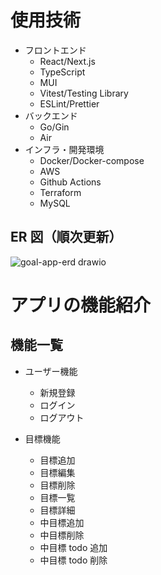 # 使用技術

- フロントエンド
  - React/Next.js
  - TypeScript
  - MUI
  - Vitest/Testing Library
  - ESLint/Prettier
- バックエンド
  - Go/Gin
  - Air
- インフラ・開発環境
  - Docker/Docker-compose
  - AWS
  - Github Actions
  - Terraform
  - MySQL

## ER 図（順次更新）

![goal-app-erd drawio](https://github.com/YusukeSakuraba/goal-app/assets/69101210/0273e96f-6d50-4e1e-bf8d-f3b93e33f315)

# アプリの機能紹介

## 機能一覧

- ユーザー機能

  - 新規登録
  - ログイン
  - ログアウト

- 目標機能
  - 目標追加
  - 目標編集
  - 目標削除
  - 目標一覧
  - 目標詳細
  - 中目標追加
  - 中目標削除
  - 中目標 todo 追加
  - 中目標 todo 削除
